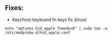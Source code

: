 ## Fixes:
- Keychron keyboard fn keys fix (linux)
```console
echo "options hid_apple fnmode=0" | sudo tee -a /etc/modprobe.d/hid_apple.conf
```